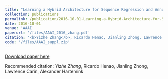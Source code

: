 ```yaml
---
title: "Learning a Hybrid Architecture for Sequence Regression and Annotation."
collection: publications
permalink: /publication/2016-10-01-Learning-a-Hybrid-Architecture-for-Sequence-Regression-and-Annotation
date: 2016-10-01
venue: 'AAAI'
paperurl: '/files/AAAI_2016_zhang.pdf'
citation: '<b>Yizhe Zhang</b>, Ricardo Henao, Jianling Zhong, Lawrence Carin, Alexander Hartemink'
code: '/files/AAAI_suppl.zip'
---
```


[Download paper here](/files/AAAI_2016_zhang.pdf)

Recommended citation: *Yizhe Zhang*, Ricardo Henao, Jianling Zhong, Lawrence Carin, Alexander Hartemink
